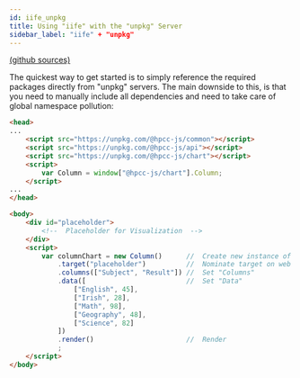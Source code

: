 ```yaml
---
id: iife_unpkg
title: Using "iife" with the "unpkg" Server 
sidebar_label: "iife" + "unpkg"
---
```


[(github sources)](https://github.com/hpcc-systems/Visualization/tree/master/demos/quickstart/iife_unpkg)

The quickest way to get started is to simply reference the required packages directly from "unpkg" servers.  The main downside to this, is that you need to manually include all dependencies and need to take care of global namespace pollution:

```html
<head>
...
    <script src="https://unpkg.com/@hpcc-js/common"></script>
    <script src="https://unpkg.com/@hpcc-js/api"></script>
    <script src="https://unpkg.com/@hpcc-js/chart"></script>
    <script>
        var Column = window["@hpcc-js/chart"].Column;
    </script>
...
</head>

<body>
    <div id="placeholder">
        <!--  Placeholder for Visualization  -->
    </div>
    <script>
        var columnChart = new Column()      //  Create new instance of Column
            .target("placeholder")          //  Nominate target on web page 
            .columns(["Subject", "Result"]) //  Set "Columns"
            .data([                         //  Set "Data"
                ["English", 45],
                ["Irish", 28],
                ["Math", 98],
                ["Geography", 48],
                ["Science", 82]
            ])
            .render()                       //  Render
            ;
    </script>
</body>
```

